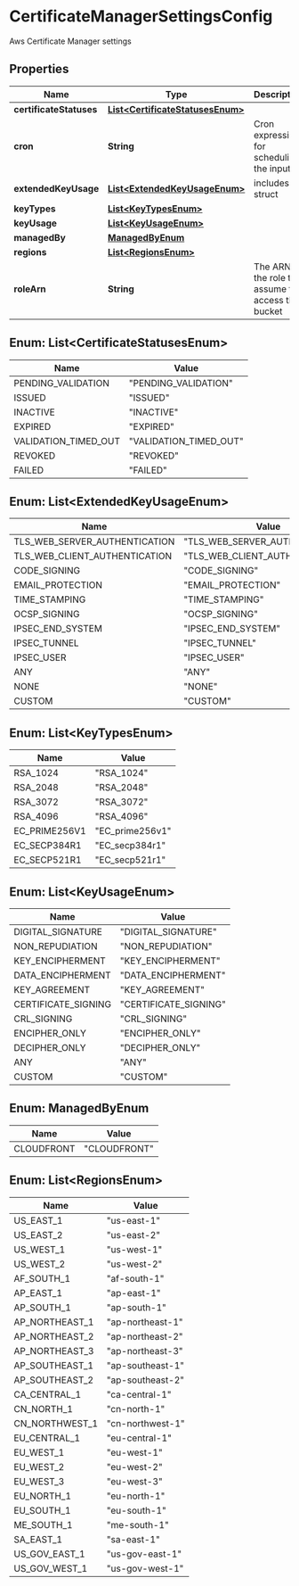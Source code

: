 

# CertificateManagerSettingsConfig

Aws Certificate Manager settings

## Properties

| Name | Type | Description | Notes |
|------------ | ------------- | ------------- | -------------|
|**certificateStatuses** | [**List&lt;CertificateStatusesEnum&gt;**](#List&lt;CertificateStatusesEnum&gt;) |  |  [optional] |
|**cron** | **String** | Cron expression for scheduling the input |  [optional] |
|**extendedKeyUsage** | [**List&lt;ExtendedKeyUsageEnum&gt;**](#List&lt;ExtendedKeyUsageEnum&gt;) | includes struct |  [optional] |
|**keyTypes** | [**List&lt;KeyTypesEnum&gt;**](#List&lt;KeyTypesEnum&gt;) |  |  [optional] |
|**keyUsage** | [**List&lt;KeyUsageEnum&gt;**](#List&lt;KeyUsageEnum&gt;) |  |  [optional] |
|**managedBy** | [**ManagedByEnum**](#ManagedByEnum) |  |  [optional] |
|**regions** | [**List&lt;RegionsEnum&gt;**](#List&lt;RegionsEnum&gt;) |  |  [optional] |
|**roleArn** | **String** | The ARN of the role to assume to access the bucket |  [optional] |



## Enum: List&lt;CertificateStatusesEnum&gt;

| Name | Value |
|---- | -----|
| PENDING_VALIDATION | &quot;PENDING_VALIDATION&quot; |
| ISSUED | &quot;ISSUED&quot; |
| INACTIVE | &quot;INACTIVE&quot; |
| EXPIRED | &quot;EXPIRED&quot; |
| VALIDATION_TIMED_OUT | &quot;VALIDATION_TIMED_OUT&quot; |
| REVOKED | &quot;REVOKED&quot; |
| FAILED | &quot;FAILED&quot; |



## Enum: List&lt;ExtendedKeyUsageEnum&gt;

| Name | Value |
|---- | -----|
| TLS_WEB_SERVER_AUTHENTICATION | &quot;TLS_WEB_SERVER_AUTHENTICATION&quot; |
| TLS_WEB_CLIENT_AUTHENTICATION | &quot;TLS_WEB_CLIENT_AUTHENTICATION&quot; |
| CODE_SIGNING | &quot;CODE_SIGNING&quot; |
| EMAIL_PROTECTION | &quot;EMAIL_PROTECTION&quot; |
| TIME_STAMPING | &quot;TIME_STAMPING&quot; |
| OCSP_SIGNING | &quot;OCSP_SIGNING&quot; |
| IPSEC_END_SYSTEM | &quot;IPSEC_END_SYSTEM&quot; |
| IPSEC_TUNNEL | &quot;IPSEC_TUNNEL&quot; |
| IPSEC_USER | &quot;IPSEC_USER&quot; |
| ANY | &quot;ANY&quot; |
| NONE | &quot;NONE&quot; |
| CUSTOM | &quot;CUSTOM&quot; |



## Enum: List&lt;KeyTypesEnum&gt;

| Name | Value |
|---- | -----|
| RSA_1024 | &quot;RSA_1024&quot; |
| RSA_2048 | &quot;RSA_2048&quot; |
| RSA_3072 | &quot;RSA_3072&quot; |
| RSA_4096 | &quot;RSA_4096&quot; |
| EC_PRIME256V1 | &quot;EC_prime256v1&quot; |
| EC_SECP384R1 | &quot;EC_secp384r1&quot; |
| EC_SECP521R1 | &quot;EC_secp521r1&quot; |



## Enum: List&lt;KeyUsageEnum&gt;

| Name | Value |
|---- | -----|
| DIGITAL_SIGNATURE | &quot;DIGITAL_SIGNATURE&quot; |
| NON_REPUDIATION | &quot;NON_REPUDIATION&quot; |
| KEY_ENCIPHERMENT | &quot;KEY_ENCIPHERMENT&quot; |
| DATA_ENCIPHERMENT | &quot;DATA_ENCIPHERMENT&quot; |
| KEY_AGREEMENT | &quot;KEY_AGREEMENT&quot; |
| CERTIFICATE_SIGNING | &quot;CERTIFICATE_SIGNING&quot; |
| CRL_SIGNING | &quot;CRL_SIGNING&quot; |
| ENCIPHER_ONLY | &quot;ENCIPHER_ONLY&quot; |
| DECIPHER_ONLY | &quot;DECIPHER_ONLY&quot; |
| ANY | &quot;ANY&quot; |
| CUSTOM | &quot;CUSTOM&quot; |



## Enum: ManagedByEnum

| Name | Value |
|---- | -----|
| CLOUDFRONT | &quot;CLOUDFRONT&quot; |



## Enum: List&lt;RegionsEnum&gt;

| Name | Value |
|---- | -----|
| US_EAST_1 | &quot;us-east-1&quot; |
| US_EAST_2 | &quot;us-east-2&quot; |
| US_WEST_1 | &quot;us-west-1&quot; |
| US_WEST_2 | &quot;us-west-2&quot; |
| AF_SOUTH_1 | &quot;af-south-1&quot; |
| AP_EAST_1 | &quot;ap-east-1&quot; |
| AP_SOUTH_1 | &quot;ap-south-1&quot; |
| AP_NORTHEAST_1 | &quot;ap-northeast-1&quot; |
| AP_NORTHEAST_2 | &quot;ap-northeast-2&quot; |
| AP_NORTHEAST_3 | &quot;ap-northeast-3&quot; |
| AP_SOUTHEAST_1 | &quot;ap-southeast-1&quot; |
| AP_SOUTHEAST_2 | &quot;ap-southeast-2&quot; |
| CA_CENTRAL_1 | &quot;ca-central-1&quot; |
| CN_NORTH_1 | &quot;cn-north-1&quot; |
| CN_NORTHWEST_1 | &quot;cn-northwest-1&quot; |
| EU_CENTRAL_1 | &quot;eu-central-1&quot; |
| EU_WEST_1 | &quot;eu-west-1&quot; |
| EU_WEST_2 | &quot;eu-west-2&quot; |
| EU_WEST_3 | &quot;eu-west-3&quot; |
| EU_NORTH_1 | &quot;eu-north-1&quot; |
| EU_SOUTH_1 | &quot;eu-south-1&quot; |
| ME_SOUTH_1 | &quot;me-south-1&quot; |
| SA_EAST_1 | &quot;sa-east-1&quot; |
| US_GOV_EAST_1 | &quot;us-gov-east-1&quot; |
| US_GOV_WEST_1 | &quot;us-gov-west-1&quot; |



